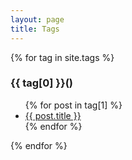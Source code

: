 ```yaml
---
layout: page
title: Tags
---
```


<section>
  {% for tag in site.tags %}
    <h3>{{ tag[0] }}()</h3>
    <ul>
      {% for post in tag[1] %}
        <li><a href="{{ post.url }}">{{ post.title }}</a></li>
      {% endfor %}
    </ul>
  {% endfor %}
</section>
